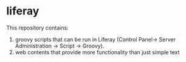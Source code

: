 # liferay
This repository contains:
1. groovy scripts that can be run in Liferay (Control Panel-> Server Administration -> Script -> Groovy). 
2. web contents that provide more functionality than just simple text
